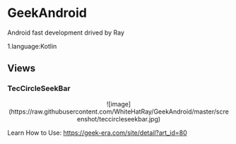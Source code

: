 # GeekAndroid
Android fast development drived by Ray

1.language:Kotlin



## Views
### TecCircleSeekBar

<center>![image](https://raw.githubusercontent.com/WhiteHatRay/GeekAndroid/master/screenshot/teccircleseekbar.jpg)</center>

Learn How to Use: https://geek-era.com/site/detail?art_id=80

